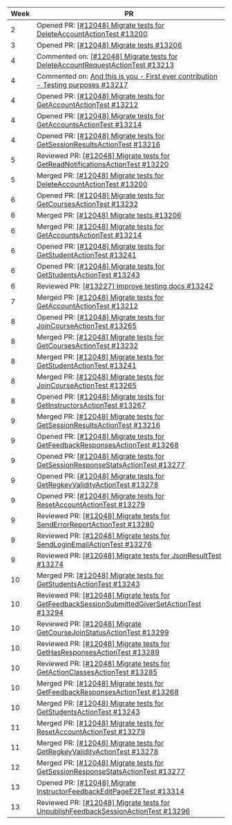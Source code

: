 | Week | PR                                                                                                                                                |
|------|---------------------------------------------------------------------------------------------------------------------------------------------------|
| 2    | Opened PR: [[#12048] Migrate tests for DeleteAccountActionTest #13200](https://github.com/TEAMMATES/teammates/pull/13200)                         |
| 3    | Opened PR: [[#12048] Migrate tests #13206](https://github.com/TEAMMATES/teammates/pull/13206)                                                     |
| 4    | Commented on: [[#12048] Migrate tests for DeleteAccountRequestActionTest #13213](https://github.com/TEAMMATES/teammates/pull/13213)               |
| 4    | Commented on: [And this is you - First ever contribution - Testing purposes #13217](https://github.com/TEAMMATES/teammates/pull/13217)            |
| 4    | Opened PR: [[#12048] Migrate tests for GetAccountActionTest #13212](https://github.com/TEAMMATES/teammates/pull/13212)                            |
| 4    | Opened PR: [[#12048] Migrate tests for GetAccountsActionTest #13214](https://github.com/TEAMMATES/teammates/pull/13214)                           |
| 4    | Opened PR: [[#12048] Migrate tests for GetSessionResultsActionTest #13216](https://github.com/TEAMMATES/teammates/pull/13216)                     |
| 5    | Reviewed PR: [[#12048] Migrate tests for GetReadNotificationsActionTest #13220](https://github.com/TEAMMATES/teammates/pull/13220)                |
| 5    | Merged PR: [[#12048] Migrate tests for DeleteAccountActionTest #13200](https://github.com/TEAMMATES/teammates/pull/13200)                         |
| 6    | Opened PR: [[#12048] Migrate tests for GetCoursesActionTest #13232](https://github.com/TEAMMATES/teammates/pull/13232)                            |
| 6    | Merged PR: [[#12048] Migrate tests #13206](https://github.com/TEAMMATES/teammates/pull/13206)                                                     |
| 6    | Merged PR: [[#12048] Migrate tests for GetAccountsActionTest #13214](https://github.com/TEAMMATES/teammates/pull/13214)                           |
| 6    | Opened PR: [[#12048] Migrate tests for GetStudentActionTest #13241](https://github.com/TEAMMATES/teammates/pull/13241)                            |
| 6    | Opened PR: [[#12048] Migrate tests for GetStudentsActionTest #13243](https://github.com/TEAMMATES/teammates/pull/13243)                           |
| 6    | Reviewed PR: [[#13227] Improve testing docs #13242](https://github.com/TEAMMATES/teammates/pull/13242)                                            |
| 7    | Merged PR: [[#12048] Migrate tests for GetAccountActionTest #13212](https://github.com/TEAMMATES/teammates/pull/13212)                            |
| 8    | Opened PR: [[#12048] Migrate tests for JoinCourseActionTest #13265](https://github.com/TEAMMATES/teammates/pull/13265)                            |
| 8    | Merged PR: [[#12048] Migrate tests for GetCoursesActionTest #13232](https://github.com/TEAMMATES/teammates/pull/13232)                            |
| 8    | Merged PR: [[#12048] Migrate tests for GetStudentActionTest #13241](https://github.com/TEAMMATES/teammates/pull/13241)                            |
| 8    | Merged PR: [[#12048] Migrate tests for JoinCourseActionTest #13265](https://github.com/TEAMMATES/teammates/pull/13265)                            |
| 8    | Opened PR: [[#12048] Migrate tests for GetInstructorsActionTest #13267](https://github.com/TEAMMATES/teammates/pull/13267)                        |
| 9    | Merged PR: [[#12048] Migrate tests for GetSessionResultsActionTest #13216](https://github.com/TEAMMATES/teammates/pull/13216)                     |
| 9    | Opened PR: [[#12048] Migrate tests for GetFeedbackResponsesActionTest #13268](https://github.com/TEAMMATES/teammates/pull/13268)                  |
| 9    | Opened PR: [[#12048] Migrate tests for GetSessionResponseStatsActionTest #13277](https://github.com/TEAMMATES/teammates/pull/13277)               |
| 9    | Opened PR: [[#12048] Migrate tests for GetRegkeyValidityActionTest #13278](https://github.com/TEAMMATES/teammates/pull/13278)                     |
| 9    | Opened PR: [[#12048] Migrate tests for ResetAccountActionTest #13279](https://github.com/TEAMMATES/teammates/pull/13279)                          | 
| 9    | Reviewed PR: [[#12048] Migrate tests for SendErrorReportActionTest #13280](https://github.com/TEAMMATES/teammates/pull/13280)                     |
| 9    | Reviewed PR: [[#12048] Migrate tests for SendLoginEmailActionTest #13276](https://github.com/TEAMMATES/teammates/pull/13276)                      |
| 9    | Reviewed PR: [[#12048] Migrate tests for JsonResultTest #13274](https://github.com/TEAMMATES/teammates/pull/13274)                                |
| 10   | Merged PR: [[#12048] Migrate tests for GetStudentsActionTest #13243](https://github.com/TEAMMATES/teammates/pull/13243#event-17047294754)         |
| 10   | Reviewed PR: [[#12048] Migrate tests for GetFeedbackSessionSubmittedGiverSetActionTest #13294](https://github.com/TEAMMATES/teammates/pull/13294) |
| 10   | Reviewed PR: [[#12048] Migrate GetCourseJoinStatusActionTest #13299](https://github.com/TEAMMATES/teammates/pull/13299)                           |
| 10   | Reviewed PR: [[#12048] Migrate tests for GetHasResponsesActionTest #13289](https://github.com/TEAMMATES/teammates/pull/13289)                     |
| 10   | Reviewed PR: [[#12048] Migrate tests for GetActionClassesActionTest #13285](https://github.com/TEAMMATES/teammates/pull/13285)                    |
| 10   | Merged PR: [[#12048] Migrate tests for GetFeedbackResponsesActionTest #13268](https://github.com/TEAMMATES/teammates/pull/13268)                  |
| 10   | Merged PR: [[#12048] Migrate tests for GetStudentsActionTest #13243](https://github.com/TEAMMATES/teammates/pull/13243)                           |
| 11   | Merged PR: [[#12048] Migrate tests for ResetAccountActionTest #13279](https://github.com/TEAMMATES/teammates/pull/13279)                          |
| 11   | Merged PR: [[#12048] Migrate tests for GetRegkeyValidityActionTest #13278](https://github.com/TEAMMATES/teammates/pull/13278)                     |
| 12   | Merged PR: [[#12048] Migrate tests for GetSessionResponseStatsActionTest #13277](https://github.com/TEAMMATES/teammates/pull/13277)               |
| 13   | Opened PR: [[#12048] Migrate InstructorFeedbackEditPageE2ETest #13314](https://github.com/TEAMMATES/teammates/pull/13314)                         |
| 13   | Reviewed PR: [[#12048] Migrate tests for UnpublishFeedbackSessionActionTest #13296](https://github.com/TEAMMATES/teammates/pull/13296)            |

